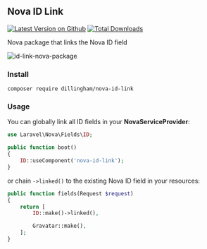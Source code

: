 ## Nova ID Link

[![Latest Version on Github](https://img.shields.io/github/release/dillingham/nova-id-link.svg?style=flat-square)](https://packagist.org/packages/dillingham/nova-id-link)
[![Total Downloads](https://img.shields.io/packagist/dt/dillingham/nova-id-link.svg?style=flat-square)](https://packagist.org/packages/dillingham/nova-id-link)

Nova package that links the Nova ID field

![id-link-nova-package](https://user-images.githubusercontent.com/29180903/52097836-96667880-259a-11e9-87d3-44ff0519e7c3.png)

### Install
```
composer require dillingham/nova-id-link
```
### Usage

You can globally link all ID fields in your **NovaServiceProvider**:
```php
use Laravel\Nova\Fields\ID;
```
```php
public function boot()
{
    ID::useComponent('nova-id-link');
}
```

or chain `->linked()` to the existing Nova ID field in your resources:

```php
public function fields(Request $request)
{
    return [
        ID::make()->linked(),

        Gravatar::make(),
    ];
}
```
